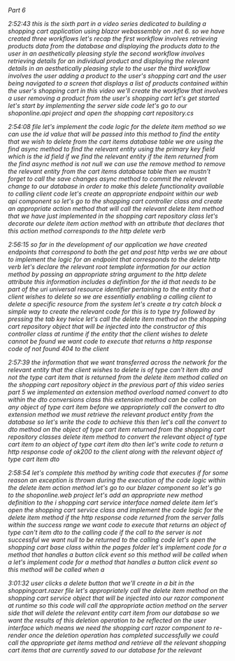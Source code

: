 *Part 6*

*2:52:43
this is the sixth part in a video series dedicated to building a shopping cart application using blazor webassembly on .net 6. so we have created three workflows let's recap the first workflow involves retrieving products data from the database and displaying the products data to the user in an aesthetically pleasing style the second workflow involves retrieving details for an individual product and displaying the relevant details in an aesthetically pleasing style to the user the third workflow involves the user adding a product to the user's shopping cart and the user being navigated to a screen that displays a list of products contained within the user's shopping cart in this video we'll create the workflow that involves a user removing a product from the user's shopping cart let's get started let's start by implementing the server side code let's go to our shoponline.api project and open the shopping cart repository.cs*

*2:54:08
file let's implement the code logic for the delete item method so we can use the id value that will be passed into this method to find the entity that we wish to delete from the cart items database table we are using the find async method to find the relevant entity using the primary key field which is the id field if we find the relevant entity if the item returned from the find async method is not null we can use the remove method to remove the relevant entity from the cart items database table then we mustn't forget to call the save changes async method to commit the relevant change to our database in order to make this delete functionality available to calling client code let's create an appropriate endpoint within our web api component so let's go to the shopping cart controller class and create an appropriate action method that will call the relevant delete item method that we have just implemented in the shopping cart repository class let's decorate our delete item action method with an attribute that declares that this action method corresponds to the http delete verb*

*2:56:15
so far in the development of our application we have created endpoints that correspond to both the get and post http verbs we are about to implement the logic for an endpoint that corresponds to the delete http verb let's declare the relevant root template information for our action method by passing an appropriate string argument to the http delete attribute this information includes a definition for the id that needs to be part of the uri universal resource identifier pertaining to the entity that a client wishes to delete so we are essentially enabling a calling client to delete a specific resource from the system let's create a try catch block a simple way to create the relevant code for this is to type try followed by pressing the tab key twice let's call the delete item method on the shopping cart repository object that will be injected into the constructor of this controller class at runtime if the entity that the client wishes to delete cannot be found we want code to execute that returns a http response code of not found 404 to the client*

*2:57:39
the information that we want transferred across the network for the relevant entity that the client wishes to delete is of type can't item dto and not the type cart item that is returned from the delete item method called on the shopping cart repository object in the previous part of this video series part 5 we implemented an extension method overload named convert to dto within the dto conversions class this extension method can be called on any object of type cart item before we appropriately call the convert to dto extension method we must retrieve the relevant product entity from the database so let's write the code to achieve this then let's call the convert to dto method on the object of type cart item returned from the shopping cart repository classes delete item method to convert the relevant object of type cart item to an object of type cart item dto then let's write code to return a http response code of ok200 to the client along with the relevant object of type cart item dto*

*2:58:54
let's complete this method by writing code that executes if for some reason an exception is thrown during the execution of the code logic within the delete item action method let's go to our blazer component so let's go to the shoponline.web project let's add an appropriate new method definition to the i shopping cart service interface named delete item let's open the shopping cart service class and implement the code logic for the delete item method if the http response code returned from the server falls within the success range we want code to execute that returns an object of type can't item dto to the calling code if the call to the server is not successful we want null to be returned to the calling code let's open the shopping cart base class within the pages folder let's implement code for a method that handles a button click event so this method will be called when a let's implement code for a method that handles a button click event so this method will be called when a*

*3:01:32
user clicks a delete button that we'll create in a bit in the shoppingcart.razer file let's appropriately call the delete item method on the shopping cart service object that will be injected into our razor component at runtime so this code will call the appropriate action method on the server side that will delete the relevant entity cart item from our database so we want the results of this deletion operation to be reflected on the user interface which means we need the shopping cart razor component to re-render once the deletion operation has completed successfully we could call the appropriate get items method and retrieve all the relevant shopping cart items that are currently saved to our database for the relevant*

